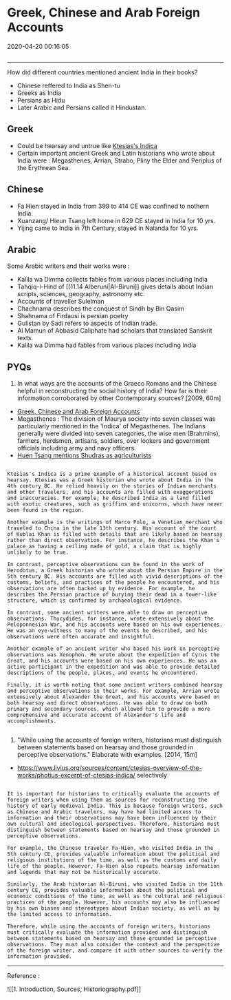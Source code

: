 # Greek, Chinese and Arab Foreign Accounts

2020-04-20 00:16:05

```toc
```

---

How did different countries mentioned ancient India in their books?

- Chinese reffered to India as Shen-tu
- Greeks as India
- Persians as Hidu
- Later Arabic and Persians called it Hindustan.

## Greek

- Could be hearsay and untrue like [Ktesias's Indica](https://www.livius.org/sources/content/ctesias-overview-of-the-works/photius-excerpt-of-ctesias-indica/)
- Certain important ancient Greek and Latin historians who wrote about India were : Megasthenes, Arrian, Strabo, Pliny the Elder and Periplus of the Erythrean Sea.

## Chinese

- Fa Hien stayed in India from 399 to 414 CE was confined to nothern India.
- Xuanzang/ Hieun Tsang left home in 629 CE stayed in India for 10 yrs.
- Yijing came to India in 7th Century, stayed in Nalanda for 10 yrs.

## Arabic

Some Arabic writers and their works were :

- Kalila wa Dimma collects fables from various places including India
- Tahqiq-i-Hind of [[11.14 Alberuni|Al-Biruni]] gives details about Indian scripts, sciences, geography, astronomy etc.
- Accounts of traveller Suleiman
- Chachnama describes the conquest of Sindh by Bin Qasim
- Shahnama of Firdausi is persian poetry
- Gulistan by Sadi refers to aspects of Indian trade.
- Al Mamun of Abbasid Caliphate had scholars that translated Sanskrit texts.
- Kalila wa Dimma had fables from various places including India

## PYQs

1. In what ways are the accounts of the Graeco Romans and the Chinese helpful in reconstructing the social history of India? How far is their information corroborated by other Contemporary sources? [2009, 60m]
- [Greek, Chinese and Arab Foreign Accounts](onenote:[[Greek]],%20Chinese%20and%20Arab%20Foreign%20Accounts&section-id={CC847531-CFF3-446A-9D8A-1840987282A0}&page-id={61F1B213-2895-4E53-AA76-9C4C3C1225C1}&end&base-path=https://d.docs.live.net/bbc8be5bd337910c/Documents/History%20Optional/Ancient%20History/Part%20I/Sources.one)
- Megasthenes : The division of Maurya society into seven classes was particularly mentioned in the 'Indica' of Megasthenes. The Indians generally were divided into seven categories, the wise men (Brahmins), farmers, herdsmen, artisans, soldiers, over lookers and government officials including army and navy officers.
- [Huen Tsang mentions Shudras as agriculturists](onenote:....Medieval%20IndiaPart%20IEarly%20750-1200%20AD.one#Society%20%20The%20status%20of%20the%20Brahman%20and%20new%20Social%20Order&section-id={BB0A07AE-1800-4625-807B-7B5D32FCAC8D}&page-id={0BF7932C-8A76-4CBA-8153-FDD905A273D1}&object-id={73900411-DD71-4061-B1F9-78C1FB941C3B}&AF&base-path=https://d.docs.live.net/bbc8be5bd337910c/Documents/History%20Optional)

```ad-Answer

Ktesias's Indica is a prime example of a historical account based on hearsay. Ktesias was a Greek historian who wrote about India in the 4th century BC. He relied heavily on the stories of Indian merchants and other travelers, and his accounts are filled with exaggerations and inaccuracies. For example, he described India as a land filled with exotic creatures, such as griffins and unicorns, which have never been found in the region.

Another example is the writings of Marco Polo, a Venetian merchant who traveled to China in the late 13th century. His account of the court of Kublai Khan is filled with details that are likely based on hearsay rather than direct observation. For instance, he describes the Khan's palace as having a ceiling made of gold, a claim that is highly unlikely to be true.

In contrast, perceptive observations can be found in the work of Herodotus, a Greek historian who wrote about the Persian Empire in the 5th century BC. His accounts are filled with vivid descriptions of the customs, beliefs, and practices of the people he encountered, and his observations are often backed up by evidence. For example, he describes the Persian practice of burying their dead in a tower-like structure, which is confirmed by archaeological evidence.

In contrast, some ancient writers were able to draw on perceptive observations. Thucydides, for instance, wrote extensively about the Peloponnesian War, and his accounts were based on his own experiences. He was an eye-witness to many of the events he described, and his observations were often accurate and insightful.

Another example of an ancient writer who based his work on perceptive observations was Xenophon. He wrote about the expedition of Cyrus the Great, and his accounts were based on his own experiences. He was an active participant in the expedition and was able to provide detailed descriptions of the people, places, and events he encountered.

Finally, it is worth noting that some ancient writers combined hearsay and perceptive observations in their works. For example, Arrian wrote extensively about Alexander the Great, and his accounts were based on both hearsay and direct observations. He was able to draw on both primary and secondary sources, which allowed him to provide a more comprehensive and accurate account of Alexander's life and accomplishments.


```


1. "While using the accounts of foreign writers, historians must distinguish between statements based on hearsay and those grounded in perceptive observations." Elaborate with examples. [2014, 15m]
- <https://www.livius.org/sources/content/ctesias-overview-of-the-works/photius-excerpt-of-ctesias-indica/> selectively

```ad-Answer

It is important for historians to critically evaluate the accounts of foreign writers when using them as sources for reconstructing the history of early medieval India. This is because foreign writers, such as Chinese and Arabic travelers, may have had limited access to information and their observations may have been influenced by their own cultural and ideological perspectives. Therefore, historians must distinguish between statements based on hearsay and those grounded in perceptive observations.

For example, the Chinese traveler Fa-Hien, who visited India in the 5th century CE, provides valuable information about the political and religious institutions of the time, as well as the customs and daily life of the people. However, Fa-Hien also repeats hearsay information and legends that may not be historically accurate.

Similarly, the Arab historian Al-Biruni, who visited India in the 11th century CE, provides valuable information about the political and economic conditions of the time, as well as the cultural and religious practices of the people. However, his accounts may also be influenced by his own biases and stereotypes about Indian society, as well as by the limited access to information.

Therefore, while using the accounts of foreign writers, historians must critically evaluate the information provided and distinguish between statements based on hearsay and those grounded in perceptive observations. They must also consider the context and the perspective of the foreign writer, and compare it with other sources to verify the information provided.

```


---

Reference :

![[1. Introduction, Sources, Historiography.pdf]]
